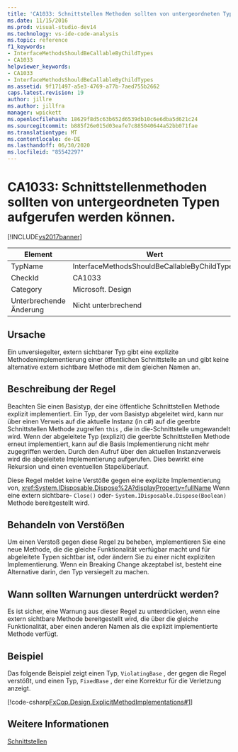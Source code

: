 ```yaml
---
title: 'CA1033: Schnittstellen Methoden sollten von untergeordneten Typen aufgerufen werden können | Microsoft-Dokumentation'
ms.date: 11/15/2016
ms.prod: visual-studio-dev14
ms.technology: vs-ide-code-analysis
ms.topic: reference
f1_keywords:
- InterfaceMethodsShouldBeCallableByChildTypes
- CA1033
helpviewer_keywords:
- CA1033
- InterfaceMethodsShouldBeCallableByChildTypes
ms.assetid: 9f171497-a5e3-4769-a77b-7aed755b2662
caps.latest.revision: 19
author: jillre
ms.author: jillfra
manager: wpickett
ms.openlocfilehash: 18629f8d5c63b652d6539db10c6e6dba5d621c24
ms.sourcegitcommit: b885f26e015d03eafe7c885040644a52bb071fae
ms.translationtype: MT
ms.contentlocale: de-DE
ms.lasthandoff: 06/30/2020
ms.locfileid: "85542297"
---
```

# <a name="ca1033-interface-methods-should-be-callable-by-child-types"></a>CA1033: Schnittstellenmethoden sollten von untergeordneten Typen aufgerufen werden können.
[!INCLUDE[vs2017banner](../includes/vs2017banner.md)]

|Element|Wert|
|-|-|
|TypName|InterfaceMethodsShouldBeCallableByChildTypes|
|CheckId|CA1033|
|Category|Microsoft. Design|
|Unterbrechende Änderung|Nicht unterbrechend|

## <a name="cause"></a>Ursache
 Ein unversiegelter, extern sichtbarer Typ gibt eine explizite Methodenimplementierung einer öffentlichen Schnittstelle an und gibt keine alternative extern sichtbare Methode mit dem gleichen Namen an.

## <a name="rule-description"></a>Beschreibung der Regel
 Beachten Sie einen Basistyp, der eine öffentliche Schnittstellen Methode explizit implementiert. Ein Typ, der vom Basistyp abgeleitet wird, kann nur über einen Verweis auf die aktuelle Instanz (in c#) auf die geerbte Schnittstellen Methode zugreifen `this` , die in die-Schnittstelle umgewandelt wird. Wenn der abgeleitete Typ (explizit) die geerbte Schnittstellen Methode erneut implementiert, kann auf die Basis Implementierung nicht mehr zugegriffen werden. Durch den Aufruf über den aktuellen Instanzverweis wird die abgeleitete Implementierung aufgerufen. Dies bewirkt eine Rekursion und einen eventuellen Stapelüberlauf.

 Diese Regel meldet keine Verstöße gegen eine explizite Implementierung von, <xref:System.IDisposable.Dispose%2A?displayProperty=fullName> Wenn eine extern sichtbare- `Close()` oder- `System.IDisposable.Dispose(Boolean)` Methode bereitgestellt wird.

## <a name="how-to-fix-violations"></a>Behandeln von Verstößen
 Um einen Verstoß gegen diese Regel zu beheben, implementieren Sie eine neue Methode, die die gleiche Funktionalität verfügbar macht und für abgeleitete Typen sichtbar ist, oder ändern Sie zu einer nicht expliziten Implementierung. Wenn ein Breaking Change akzeptabel ist, besteht eine Alternative darin, den Typ versiegelt zu machen.

## <a name="when-to-suppress-warnings"></a>Wann sollten Warnungen unterdrückt werden?
 Es ist sicher, eine Warnung aus dieser Regel zu unterdrücken, wenn eine extern sichtbare Methode bereitgestellt wird, die über die gleiche Funktionalität, aber einen anderen Namen als die explizit implementierte Methode verfügt.

## <a name="example"></a>Beispiel
 Das folgende Beispiel zeigt einen Typ, `ViolatingBase` , der gegen die Regel verstößt, und einen Typ, `FixedBase` , der eine Korrektur für die Verletzung anzeigt.

 [!code-csharp[FxCop.Design.ExplicitMethodImplementations#1](../snippets/csharp/VS_Snippets_CodeAnalysis/FxCop.Design.ExplicitMethodImplementations/cs/FxCop.Design.ExplicitMethodImplementations.cs#1)]

## <a name="see-also"></a>Weitere Informationen
 [Schnittstellen](https://msdn.microsoft.com/library/2feda177-ce11-432d-81b4-d50f5f35fd37)
